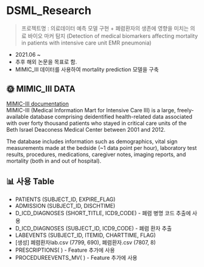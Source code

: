 # DSML_Research
> 프로젝트명 : 의료데이터 예측 모델 구현 + 폐렴환자의 생존에 영향을 미치는 의료 바이오 마커 탐지 (Detection of medical biomarkers affecting mortality in patients with intensive care unit EMR pneumonia)
* 2021.06 ~ 
* 추후 해외 논문을 목표로 함.
* MIMIC_III 데이터를 사용하여 mortality prediction 모델을 구축
## 🌞 MIMIC_III DATA
[MIMIC-III documentation](https://mimic.mit.edu/docs/iii/) <br>
MIMIC-III (Medical Information Mart for Intensive Care III) is a large, freely-available database comprising deidentified health-related data associated with over forty thousand patients who stayed in critical care units of the Beth Israel Deaconess Medical Center between 2001 and 2012.

The database includes information such as demographics, vital sign measurements made at the bedside (~1 data point per hour), laboratory test results, procedures, medications, caregiver notes, imaging reports, and mortality (both in and out of hospital).

## 📊 사용 Table

- PATIENTS (SUBJECT_ID, EXPIRE_FLAG)
- ADMISSION (SUBJECT_ID, DISCHTIME)
- D_ICD_DIAGNOSES (SHORT_TITLE, ICD9_CODE) - 폐렴 병명 코드 추출에 사용
- D_ICD_DIAGNOSES (SUBJECT_ID, ICD9_CODE) - 폐렴 환자 추출
- LABEVENTS (SUBJECT_ID, ITEMID, CHARTTIME, FLAG)
- [생성] 폐렴환자lab.csv (7799, 690), 폐렴환자.csv (7807, 8)
- PRESCRIPTIONS( ) - Feature 추가에 사용
- PROCEDUREEVENTS_MV( ) - Feature 추가에 사용
